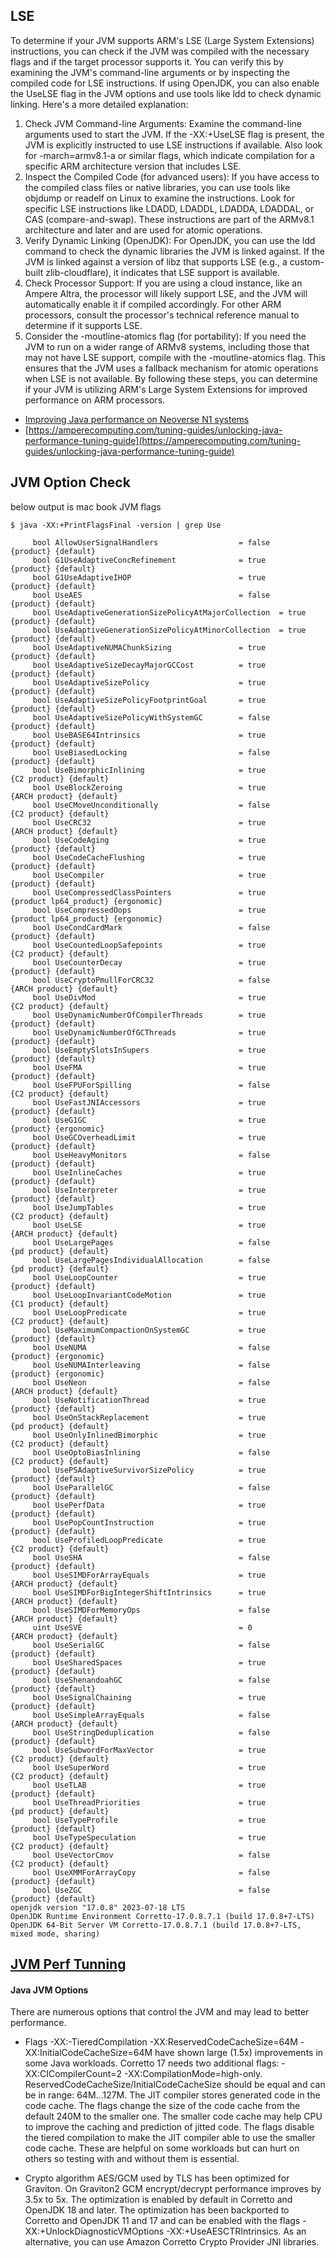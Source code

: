 
  
## LSE ##

To determine if your JVM supports ARM's LSE (Large System Extensions) instructions, you can check if the JVM was compiled with the necessary flags and if the target processor supports it. You can verify this by examining the JVM's command-line arguments or by inspecting the compiled code for LSE instructions. If using OpenJDK, you can also enable the UseLSE flag in the JVM options and use tools like ldd to check dynamic linking. 
Here's a more detailed explanation:
1. Check JVM Command-line Arguments:
Examine the command-line arguments used to start the JVM. If the -XX:+UseLSE flag is present, the JVM is explicitly instructed to use LSE instructions if available. 
Also look for -march=armv8.1-a or similar flags, which indicate compilation for a specific ARM architecture version that includes LSE. 
2. Inspect the Compiled Code (for advanced users):
If you have access to the compiled class files or native libraries, you can use tools like objdump or readelf on Linux to examine the instructions. Look for specific LSE instructions like LDADD, LDADDL, LDADDA, LDADDAL, or CAS (compare-and-swap). 
These instructions are part of the ARMv8.1 architecture and later and are used for atomic operations. 
3. Verify Dynamic Linking (OpenJDK):
For OpenJDK, you can use the ldd command to check the dynamic libraries the JVM is linked against.
If the JVM is linked against a version of libz that supports LSE (e.g., a custom-built zlib-cloudflare), it indicates that LSE support is available. 
4. Check Processor Support:
If you are using a cloud instance, like an Ampere Altra, the processor will likely support LSE, and the JVM will automatically enable it if compiled accordingly. 
For other ARM processors, consult the processor's technical reference manual to determine if it supports LSE. 
5. Consider the -moutline-atomics flag (for portability):
If you need the JVM to run on a wider range of ARMv8 systems, including those that may not have LSE support, compile with the -moutline-atomics flag. This ensures that the JVM uses a fallback mechanism for atomic operations when LSE is not available. 
By following these steps, you can determine if your JVM is utilizing ARM's Large System Extensions for improved performance on ARM processors. 

* [Improving Java performance on Neoverse N1 systems](https://community.arm.com/arm-community-blogs/b/architectures-and-processors-blog/posts/java-performance-on-neoverse-n1)
* [https://amperecomputing.com/tuning-guides/unlocking-java-performance-tuning-guide](https://amperecomputing.com/tuning-guides/unlocking-java-performance-tuning-guide)


## JVM Option Check ##

below output is mac book JVM flags 
```
$ java -XX:+PrintFlagsFinal -version | grep Use

     bool AllowUserSignalHandlers                  = false                                     {product} {default}
     bool G1UseAdaptiveConcRefinement              = true                                      {product} {default}
     bool G1UseAdaptiveIHOP                        = true                                      {product} {default}
     bool UseAES                                   = false                                     {product} {default}
     bool UseAdaptiveGenerationSizePolicyAtMajorCollection  = true                             {product} {default}
     bool UseAdaptiveGenerationSizePolicyAtMinorCollection  = true                             {product} {default}
     bool UseAdaptiveNUMAChunkSizing               = true                                      {product} {default}
     bool UseAdaptiveSizeDecayMajorGCCost          = true                                      {product} {default}
     bool UseAdaptiveSizePolicy                    = true                                      {product} {default}
     bool UseAdaptiveSizePolicyFootprintGoal       = true                                      {product} {default}
     bool UseAdaptiveSizePolicyWithSystemGC        = false                                     {product} {default}
     bool UseBASE64Intrinsics                      = true                                      {product} {default}
     bool UseBiasedLocking                         = false                                     {product} {default}
     bool UseBimorphicInlining                     = true                                   {C2 product} {default}
     bool UseBlockZeroing                          = true                                 {ARCH product} {default}
     bool UseCMoveUnconditionally                  = false                                  {C2 product} {default}
     bool UseCRC32                                 = true                                 {ARCH product} {default}
     bool UseCodeAging                             = true                                      {product} {default}
     bool UseCodeCacheFlushing                     = true                                      {product} {default}
     bool UseCompiler                              = true                                      {product} {default}
     bool UseCompressedClassPointers               = true                           {product lp64_product} {ergonomic}
     bool UseCompressedOops                        = true                           {product lp64_product} {ergonomic}
     bool UseCondCardMark                          = false                                     {product} {default}
     bool UseCountedLoopSafepoints                 = true                                   {C2 product} {default}
     bool UseCounterDecay                          = true                                      {product} {default}
     bool UseCryptoPmullForCRC32                   = false                                {ARCH product} {default}
     bool UseDivMod                                = true                                   {C2 product} {default}
     bool UseDynamicNumberOfCompilerThreads        = true                                      {product} {default}
     bool UseDynamicNumberOfGCThreads              = true                                      {product} {default}
     bool UseEmptySlotsInSupers                    = true                                      {product} {default}
     bool UseFMA                                   = true                                      {product} {default}
     bool UseFPUForSpilling                        = false                                  {C2 product} {default}
     bool UseFastJNIAccessors                      = true                                      {product} {default}
     bool UseG1GC                                  = true                                      {product} {ergonomic}
     bool UseGCOverheadLimit                       = true                                      {product} {default}
     bool UseHeavyMonitors                         = false                                     {product} {default}
     bool UseInlineCaches                          = true                                      {product} {default}
     bool UseInterpreter                           = true                                      {product} {default}
     bool UseJumpTables                            = true                                   {C2 product} {default}
     bool UseLSE                                   = true                                 {ARCH product} {default}
     bool UseLargePages                            = false                                  {pd product} {default}
     bool UseLargePagesIndividualAllocation        = false                                  {pd product} {default}
     bool UseLoopCounter                           = true                                      {product} {default}
     bool UseLoopInvariantCodeMotion               = true                                   {C1 product} {default}
     bool UseLoopPredicate                         = true                                   {C2 product} {default}
     bool UseMaximumCompactionOnSystemGC           = true                                      {product} {default}
     bool UseNUMA                                  = false                                     {product} {ergonomic}
     bool UseNUMAInterleaving                      = false                                     {product} {ergonomic}
     bool UseNeon                                  = false                                {ARCH product} {default}
     bool UseNotificationThread                    = true                                      {product} {default}
     bool UseOnStackReplacement                    = true                                   {pd product} {default}
     bool UseOnlyInlinedBimorphic                  = true                                   {C2 product} {default}
     bool UseOptoBiasInlining                      = false                                  {C2 product} {default}
     bool UsePSAdaptiveSurvivorSizePolicy          = true                                      {product} {default}
     bool UseParallelGC                            = false                                     {product} {default}
     bool UsePerfData                              = true                                      {product} {default}
     bool UsePopCountInstruction                   = true                                      {product} {default}
     bool UseProfiledLoopPredicate                 = true                                   {C2 product} {default}
     bool UseSHA                                   = false                                     {product} {default}
     bool UseSIMDForArrayEquals                    = true                                 {ARCH product} {default}
     bool UseSIMDForBigIntegerShiftIntrinsics      = true                                 {ARCH product} {default}
     bool UseSIMDForMemoryOps                      = false                                {ARCH product} {default}
     uint UseSVE                                   = 0                                    {ARCH product} {default}
     bool UseSerialGC                              = false                                     {product} {default}
     bool UseSharedSpaces                          = true                                      {product} {default}
     bool UseShenandoahGC                          = false                                     {product} {default}
     bool UseSignalChaining                        = true                                      {product} {default}
     bool UseSimpleArrayEquals                     = false                                {ARCH product} {default}
     bool UseStringDeduplication                   = false                                     {product} {default}
     bool UseSubwordForMaxVector                   = true                                   {C2 product} {default}
     bool UseSuperWord                             = true                                   {C2 product} {default}
     bool UseTLAB                                  = true                                      {product} {default}
     bool UseThreadPriorities                      = true                                   {pd product} {default}
     bool UseTypeProfile                           = true                                      {product} {default}
     bool UseTypeSpeculation                       = true                                   {C2 product} {default}
     bool UseVectorCmov                            = false                                  {C2 product} {default}
     bool UseXMMForArrayCopy                       = false                                     {product} {default}
     bool UseZGC                                   = false                                     {product} {default}
openjdk version "17.0.8" 2023-07-18 LTS
OpenJDK Runtime Environment Corretto-17.0.8.7.1 (build 17.0.8+7-LTS)
OpenJDK 64-Bit Server VM Corretto-17.0.8.7.1 (build 17.0.8+7-LTS, mixed mode, sharing)
```

## [JVM Perf Tunning](https://github.com/aws/aws-graviton-getting-started/blob/main/java.md) ##
#### Java JVM Options ####
There are numerous options that control the JVM and may lead to better performance.

* Flags -XX:-TieredCompilation -XX:ReservedCodeCacheSize=64M -XX:InitialCodeCacheSize=64M have shown large (1.5x) improvements in some Java workloads. Corretto 17 needs two additional flags: -XX:CICompilerCount=2 -XX:CompilationMode=high-only. ReservedCodeCacheSize/InitialCodeCacheSize should be equal and can be in range: 64M...127M. The JIT compiler stores generated code in the code cache. The flags change the size of the code cache from the default 240M to the smaller one. The smaller code cache may help CPU to improve the caching and prediction of jitted code. The flags disable the tiered compilation to make the JIT compiler able to use the smaller code cache. These are helpful on some workloads but can hurt on others so testing with and without them is essential.

* Crypto algorithm AES/GCM used by TLS has been optimized for Graviton. On Graviton2 GCM encrypt/decrypt performance improves by 3.5x to 5x. The optimization is enabled by default in Corretto and OpenJDK 18 and later. The optimization has been backported to Corretto and OpenJDK 11 and 17 and can be enabled with the flags -XX:+UnlockDiagnosticVMOptions -XX:+UseAESCTRIntrinsics. As an alternative, you can use Amazon Corretto Crypto Provider JNI libraries.
